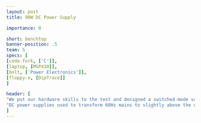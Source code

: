 ```yaml
---
layout: post
title: 90W DC Power Supply

importance: 0

short: benchtop
banner-position: .5
team: 5
specs: [
[code-fork, ['C']],
[laptop, [MSP430]],
[bolt, ['Power Electronics']],
[floppy-o, [DipTrace]]
]

header: [
"We put our hardware skills to the test and designed a switched-mode variable 18V 5A power supply.",
"DC power supplies used to transform 60Hz mains to slightly above the desired voltage, then smooth the output with a linear stage (essentially a pass element controlled by an error amplifier). Though simple, these power supplies were inefficient, heavy, and large (thanks to the giant mains transformers). Modern power supplies convert the AC straight to high voltage DC, back to high frequency AC, transform it to around the desired voltage, and use a switching DC-DC converter for the output. While this system is more complicated, it allows the magnetics to shrink by an order of magnitude, and power loss plummets. We designed such a modern power supply, though unfortunately we haven't gotten around to building it."
]
---
```

